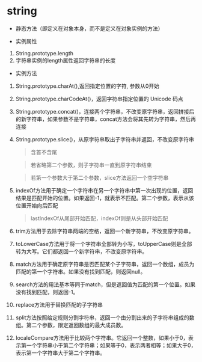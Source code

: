 # string
- 静态方法（即定义在对象本身，而不是定义在对象实例的方法）

- 实例属性
1. String.prototype.length
2. 字符串实例的length属性返回字符串的长度
- 实例方法
1. String.prototype.charAt(),返回指定位置的字符, 参数从0开始
2. String.prototype.charCodeAt()，返回字符串指定位置的 Unicode 码点
3. String.prototype.concat()，连接两个字符串，不改变原字符串，返回拼接后的新字符串，如果参数不是字符串，concat方法会将其先转为字符串，然后再连接
4. String.prototype.slice()，从原字符串取出子字符串并返回，不改变原字符串

   > 含首不含尾
   
   > 若省略第二个参数，则子字符串一直到原字符串结束
   
   > 若第一个参数大于第二个参数，slice方法返回一个空字符串
5. indexOf方法用于确定一个字符串在另一个字符串中第一次出现的位置，返回结果是匹配开始的位置。如果返回-1，就表示不匹配。第二个参数，表示从该位置开始向后匹配

   > lastIndexOf从尾部开始匹配，indexOf则是从头部开始匹配
   
6. trim方法用于去除字符串两端的空格，返回一个新字符串，不改变原字符串。
7. toLowerCase方法用于将一个字符串全部转为小写，toUpperCase则是全部转为大写。它们都返回一个新字符串，不改变原字符串。
8. match方法用于确定原字符串是否匹配某个子字符串，返回一个数组，成员为匹配的第一个字符串。如果没有找到匹配，则返回null。
9. search方法的用法基本等同于match，但是返回值为匹配的第一个位置。如果没有找到匹配，则返回-1。
10. replace方法用于替换匹配的子字符串
11. split方法按照给定规则分割字符串，返回一个由分割出来的子字符串组成的数组。第二个参数，限定返回数组的最大成员数。
12. localeCompare方法用于比较两个字符串。它返回一个整数，如果小于0，表示第一个字符串小于第二个字符串；如果等于0，表示两者相等；如果大于0，表示第一个字符串大于第二个字符串。
